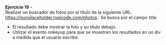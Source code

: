 **Ejercicio 19 -**  
Realizar un buscador de fotos por el título de la siguiente URL: https://jsonplaceholder.typicode.com/photos .
Se busca por el campo title.
- El resultado debe mostrar la foto y su título debajo. 
- Utilizar el evento onkeyup para que se muestren los resultados en un div a medida que el usuario escribe.